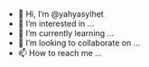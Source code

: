 - 👋 Hi, I’m @yahyasylhet
- 👀 I’m interested in ...
- 🌱 I’m currently learning ...
- 💞️ I’m looking to collaborate on ...
- 📫 How to reach me ...

<!---
yahyasylhet/yahyasylhet is a ✨ special ✨ repository because its `README.md` (this file) appears on your GitHub profile.
You can click the Preview link to take a look at your changes.
--->
